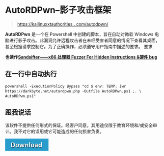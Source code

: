 # AutoRDPwn–影子攻击框架

> [https://kallinuxxtauthorities . com/autodpwn/](https://kalilinuxtutorials.com/autordpwn/)

**AutoRDPwn** 是一个在 Powershell 中创建的脚本，旨在自动对微软 Windows 电脑进行影子攻击。此漏洞允许远程攻击者在未经受害者同意的情况下查看其桌面，甚至根据请求控制它。为了正确操作，必须遵守用户指南中描述的要求。
要求

**也读作[Sandsifter——x86 处理器 Fuzzer For Hidden Instructions &硬件 bug](https://kalilinuxtutorials.com/sandsifter-x86-processor/)**

## **在一行中自动执行**

```
powershell -ExecutionPolicy Bypass "cd $ env: TEMP; iwr https://darkbyte.net/autordpwn.php -Outfile AutoRDPwn.ps1 ;. \ AutoRDPwn.ps1"
```

## 跟我说话

该软件不提供任何形式的保证。经客户同意，其用途仅限于教育环境和/或安全审计。我不对它的误用或它可能造成的任何损害负责。

[![](img//d861a9096555aeb1980fc054015933d7.png)](https://github.com/JoelGMSec/AutoRDPwn)